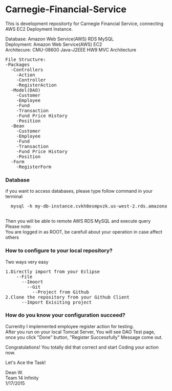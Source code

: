 # Carnegie-Financial-Service

This is development repositorty for Carnegie Financial Service, connecting AWS EC2 Deployment Instance.  

Database: Amazon Web Service(AWS) RDS MySQL  
Deployment: Amazon Web Service(AWS) EC2  
Architecure: CMU-08600 Java-J2EEE HW9 MVC Architecture  

<pre>
File Structure:
-Packages
  -Controllers
    -Action
    -Controller
    -RegisterAction
  -Model(DAO)
    -Customer
    -Employee
    -Fund
    -Transaction
    -Fund Price History
    -Position
  -Bean
    -Customer
    -Employee
    -Fund
    -Transaction
    -Fund Price History
    -Position
  -Form
    -RegisterForm
</pre>

### Database
  if you want to access databases, please type follow command in your terminal
  <pre>
  mysql -h my-db-instance.cvkh8esmpvzk.us-west-2.rds.amazonaws.com -u root -p12345678
  </pre>
  Then you will be able to remote AWS RDS MySQL and execute query  
  Please note:  
      You are logged in as ROOT, be carefull about your operation in case affect others
  
### How to configure to your local repository? 
Two ways very easy  
<pre>
1.Directly import from your Eclipse 
    --File
      --Imoort
        --Git
          --Project from Github
2.Clone the repository from your Github Client
      --Import Exisiting project
</pre>

### How do you know your configuration succeed?
Currenlty I implemented employee register action for testing.   
After you run on your local Tomcat Server,  You will see DAO Test page, once you click "Done" button, "Register Successfully" Message come out. 

Congratulations! You totally did that correct and start Coding your action now.

Let's Ace the Task!

Dean W.  
Team 14 Infinity  
1/17/2015
